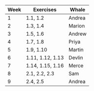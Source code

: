 | Week | Exercises | Whale  |
| ---- | --------- | ------ |
| 1    | 1.1, 1.2  | Andrea |
| 2    | 1.3, 1.4  | Marion |
| 3    | 1.5, 1.6  | Andrew |
| 4    | 1.7, 1.8  | Priya  |
| 5    | 1.9, 1.10 | Martin |
| 6    | 1.11, 1.12, 1.13 | Devlin |
| 7    | 1.14, 1.15, 1.16 | Merce  |
| 8    | 2.1, 2.2, 2.3    | Sam    |
| 9    | 2.4, 2.5         | Andrea |
